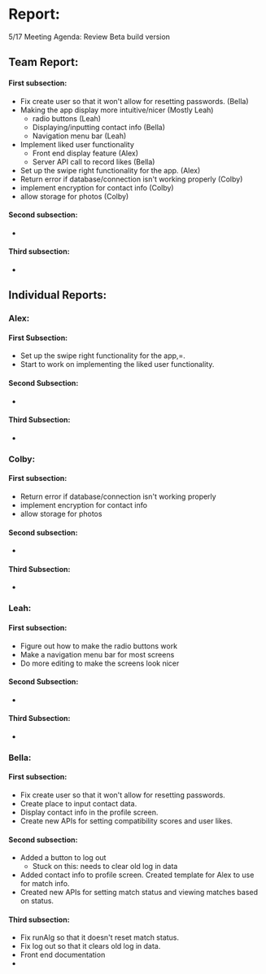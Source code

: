 # Report:

5/17 Meeting Agenda:
Review Beta build version

## Team Report:
#### First subsection:
- Fix create user so that it won't allow for resetting passwords. (Bella)
- Making the app display more intuitive/nicer (Mostly Leah)
    - radio buttons (Leah)
    - Displaying/inputting contact info (Bella)
    - Navigation menu bar (Leah)
- Implement liked user functionality
    - Front end display feature (Alex)
    - Server API call to record likes (Bella)
- Set up the swipe right functionality for the app. (Alex)
- Return error if database/connection isn't working properly (Colby)
- implement encryption for contact info (Colby)
- allow storage for photos (Colby)

#### Second subsection:
- 

#### Third subsection:
- 

## Individual Reports:

### Alex:
#### First Subsection:
- Set up the swipe right functionality for the app,=.
- Start to work on implementing the liked user functionality.

#### Second Subsection:
- 

#### Third Subsection:
-

### Colby:
#### First subsection:
- Return error if database/connection isn't working properly
- implement encryption for contact info
- allow storage for photos

#### Second subsection:
- 

#### Third Subsection:
- 

### Leah:
#### First subsection:
- Figure out how to make the radio buttons work
- Make a navigation menu bar for most screens
- Do more editing to make the screens look nicer

#### Second Subsection:
-

#### Third Subsection:
-

### Bella:
#### First subsection:
- Fix create user so that it won't allow for resetting passwords.
- Create place to input contact data.
- Display contact info in the profile screen.
- Create new APIs for setting compatibility scores and user likes.

#### Second subsection:
- Added a button to log out
  - Stuck on this: needs to clear old log in data
- Added contact info to profile screen. Created template for Alex to use for match info.
- Created new APIs for setting match status and viewing matches based on status.

#### Third subsection:
- Fix runAlg so that it doesn't reset match status.
- Fix log out so that it clears old log in data.
- Front end documentation
- 

